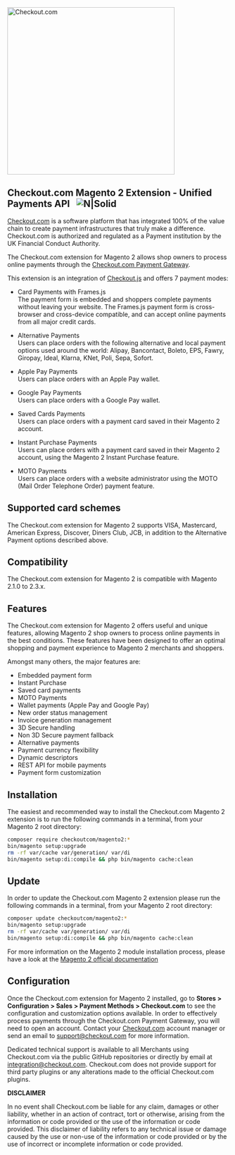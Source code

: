 <img src="https://cdn.checkout.com/img/checkout-logo-online-payments.jpg" alt="Checkout.com" width="380"/>

## Checkout.com Magento 2 Extension - Unified Payments API &nbsp; ![N|Solid](https://circleci.com/gh/checkout/checkout-magento2-plugin.svg?style=shield&circle-token=c246af998b0859be11b269afd0b0162303f1ac5f)

[Checkout.com](https://www.checkout.com "Checkout.com") is a software platform that has integrated 100% of the value chain to create payment infrastructures that truly make a difference. Checkout.com is authorized and regulated as a Payment institution by the UK Financial Conduct Authority.

The Checkout.com extension for Magento 2 allows shop owners to process online payments through the [Checkout.com Payment Gateway](https://docs.checkout.com/getting-started/introduction "Checkout.com Payment Gateway").

This extension is an integration of [Checkout.js](https://docs.checkout.com "Checkout.js") and offers 7 payment modes:

* Card Payments with Frames.js <br>
The payment form is embedded and shoppers complete payments without leaving your website.
The Frames.js payment form is cross-browser and cross-device compatible, and can accept online payments from all major credit cards.

* Alternative Payments<br>
Users can place orders with the following alternative and local payment options used around the world:
Alipay, Bancontact, Boleto, EPS, Fawry, Giropay, Ideal, Klarna, KNet, Poli, Sepa, Sofort.

* Apple Pay Payments<br>
Users can place orders with an Apple Pay wallet.

* Google Pay Payments<br>
Users can place orders with a Google Pay wallet.

* Saved Cards Payments<br>
Users can place orders with a payment card saved in their Magento 2 account.

* Instant Purchase Payments<br>
Users can place orders with a payment card saved in their Magento 2 account, using the Magento 2 Instant Purchase feature.

* MOTO Payments<br>
Users can place orders with a website administrator using the MOTO (Mail Order Telephone Order) payment feature.

## Supported card schemes
The Checkout.com extension for Magento 2 supports VISA, Mastercard, American Express, Discover, Diners Club, JCB, in addition to the Alternative Payment options described above.

## Compatibility
The Checkout.com extension for Magento 2 is compatible with Magento 2.1.0 to 2.3.x.

## Features
The Checkout.com extension for Magento 2 offers useful and unique features, allowing Magento 2 shop owners to process online payments in the best conditions. These features have been designed to offer an optimal shopping and payment experience to Magento 2 merchants and shoppers.

Amongst many others, the major features are: 

* Embedded payment form
* Instant Purchase
* Saved card payments
* MOTO Payments
* Wallet payments (Apple Pay and Google Pay)
* New order status management
* Invoice generation management
* 3D Secure handling
* Non 3D Secure payment fallback
* Alternative payments
* Payment currency flexibility
* Dynamic descriptors
* REST API for mobile payments
* Payment form customization

## Installation
The easiest and recommended way to install the Checkout.com Magento 2 extension is to run the following commands in a terminal, from your Magento 2 root directory:

```bash
composer require checkoutcom/magento2:*
bin/magento setup:upgrade
rm -rf var/cache var/generation/ var/di
bin/magento setup:di:compile && php bin/magento cache:clean
```

## Update
In order to update the Checkout.com Magento 2 extension please run the following commands in a terminal, from your Magento 2 root directory:

```bash
composer update checkoutcom/magento2:*
bin/magento setup:upgrade
rm -rf var/cache var/generation/ var/di
bin/magento setup:di:compile && php bin/magento cache:clean
```

For more information on the Magento 2 module installation process, please have a look at the [Magento 2 official documentation](http://devdocs.magento.com/guides/v2.0/install-gde/install/cli/install-cli-subcommands-enable.html "Magento 2 official documentation")

## Configuration
Once the Checkout.com extension for Magento 2 installed, go to **Stores > Configuration > Sales > Payment Methods > Checkout.com** to see the configuration and customization options available. 
In order to effectively process payments through the Checkout.com Payment Gateway, you will need to open an account.
Contact your [Checkout.com](https://www.checkout.com "Checkout.com") account manager or send an email to support@checkout.com for more information.

Dedicated technical support is available to all Merchants using Checkout.com via the public GitHub repositories or directly by email at integration@checkout.com. Checkout.com does not provide support for third party plugins or any alterations made to the official Checkout.com plugins.

**DISCLAIMER**

In no event shall Checkout.com be liable for any claim, damages or other liability, whether in an action of contract, tort or otherwise, arising from the information or code provided or the use of the information or code provided. This disclaimer of liability refers to any technical issue or damage caused by the use or non-use of the information or code provided or by the use of incorrect or incomplete information or code provided.
